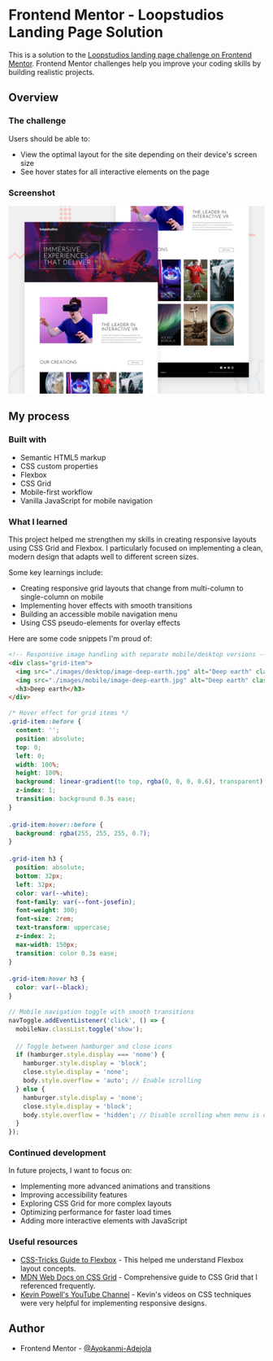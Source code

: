 # Frontend Mentor - Loopstudios Landing Page Solution

This is a solution to the [Loopstudios landing page challenge on Frontend Mentor](https://www.frontendmentor.io/challenges/loopstudios-landing-page-N88J5Onjw). Frontend Mentor challenges help you improve your coding skills by building realistic projects.



## Overview

### The challenge

Users should be able to:

- View the optimal layout for the site depending on their device's screen size
- See hover states for all interactive elements on the page

### Screenshot

![Loopstudios Landing Page Screenshot](./preview.jpg)



## My process

### Built with

- Semantic HTML5 markup
- CSS custom properties
- Flexbox
- CSS Grid
- Mobile-first workflow
- Vanilla JavaScript for mobile navigation

### What I learned

This project helped me strengthen my skills in creating responsive layouts using CSS Grid and Flexbox. I particularly focused on implementing a clean, modern design that adapts well to different screen sizes.

Some key learnings include:

- Creating responsive grid layouts that change from multi-column to single-column on mobile
- Implementing hover effects with smooth transitions
- Building an accessible mobile navigation menu
- Using CSS pseudo-elements for overlay effects

Here are some code snippets I'm proud of:

```html
<!-- Responsive image handling with separate mobile/desktop versions -->
<div class="grid-item">
  <img src="./images/desktop/image-deep-earth.jpg" alt="Deep earth" class="desktop-img">
  <img src="./images/mobile/image-deep-earth.jpg" alt="Deep earth" class="mobile-img">
  <h3>Deep earth</h3>
</div>
```

```css
/* Hover effect for grid items */
.grid-item::before {
  content: '';
  position: absolute;
  top: 0;
  left: 0;
  width: 100%;
  height: 100%;
  background: linear-gradient(to top, rgba(0, 0, 0, 0.6), transparent);
  z-index: 1;
  transition: background 0.3s ease;
}

.grid-item:hover::before {
  background: rgba(255, 255, 255, 0.7);
}

.grid-item h3 {
  position: absolute;
  bottom: 32px;
  left: 32px;
  color: var(--white);
  font-family: var(--font-josefin);
  font-weight: 300;
  font-size: 2rem;
  text-transform: uppercase;
  z-index: 2;
  max-width: 150px;
  transition: color 0.3s ease;
}

.grid-item:hover h3 {
  color: var(--black);
}
```

```js
// Mobile navigation toggle with smooth transitions
navToggle.addEventListener('click', () => {
  mobileNav.classList.toggle('show');

  // Toggle between hamburger and close icons
  if (hamburger.style.display === 'none') {
    hamburger.style.display = 'block';
    close.style.display = 'none';
    body.style.overflow = 'auto'; // Enable scrolling
  } else {
    hamburger.style.display = 'none';
    close.style.display = 'block';
    body.style.overflow = 'hidden'; // Disable scrolling when menu is open
  }
});
```

### Continued development

In future projects, I want to focus on:

- Implementing more advanced animations and transitions
- Improving accessibility features
- Exploring CSS Grid for more complex layouts
- Optimizing performance for faster load times
- Adding more interactive elements with JavaScript

### Useful resources

- [CSS-Tricks Guide to Flexbox](https://css-tricks.com/snippets/css/a-guide-to-flexbox/) - This helped me understand Flexbox layout concepts.
- [MDN Web Docs on CSS Grid](https://developer.mozilla.org/en-US/docs/Web/CSS/CSS_Grid_Layout) - Comprehensive guide to CSS Grid that I referenced frequently.
- [Kevin Powell's YouTube Channel](https://www.youtube.com/kevinpowell) - Kevin's videos on CSS techniques were very helpful for implementing responsive designs.

## Author

- Frontend Mentor - [@Ayokanmi-Adejola](https://www.frontendmentor.io/profile/Ayokanmi-Adejola)
